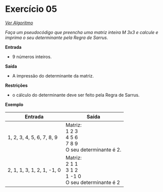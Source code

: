 # Exercício 05

[*Ver Algoritmo*](Algoritmo05.md)

 *Faça um pseudocódigo que preencha uma matriz inteira M 3x3 e calcule e imprima o seu determinante pela Regra de Sarrus.*

**Entrada**

- 9 números inteiros.

**Saída**

- A impressão do determinante da matriz.

**Restrições**

- o cálculo do determinante deve ser feito pela Regra de Sarrus.

**Exemplo**

| Entrada | Saída |
|-|-|
|1, 2, 3, 4, 5, 6, 7, 8, 9 | Matriz:<br>1		2	3<br>4	5	6<BR>7	8	9<br>	O seu determinante é 2.|
|2, 1, 1, 3, 1, 2, 1, -1, 0 |Matriz:<br>2		1		1<BR>3	1		2<br>		1		-1		0<br> O seu determinante é 2|


